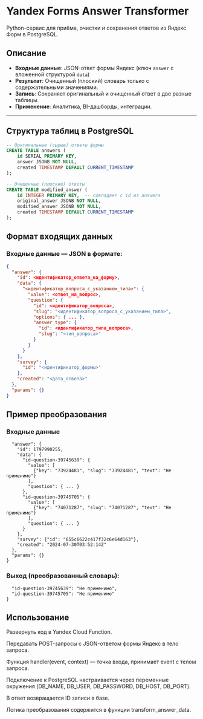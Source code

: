 # Yandex Forms Answer Transformer

Python-сервис для приёма, очистки и сохранения ответов из Яндекс Форм в PostgreSQL.

## Описание

- **Входные данные**: JSON-ответ формы Яндекс (ключ `answer` с вложенной структурой `data`)
- **Результат**: Очищенный (плоский) словарь только с содержательными значениями.  
- **Запись**: Сохраняет оригинальный и очищенный ответ в две разные таблицы.
- **Применение**: Аналитика, BI-дашборды, интеграции.

---

## Структура таблиц в PostgreSQL

```sql
-- Оригинальные (сырые) ответы формы
CREATE TABLE answers (
    id SERIAL PRIMARY KEY,
    answer JSONB NOT NULL,
    created TIMESTAMP DEFAULT CURRENT_TIMESTAMP
);

-- Очищенные (плоские) ответы
CREATE TABLE modified_answer (
    id INTEGER PRIMARY KEY,  -- совпадает с id из answers
    original_answer JSONB NOT NULL,
    modified_answer JSONB NOT NULL,
    created TIMESTAMP DEFAULT CURRENT_TIMESTAMP
);
```

## Формат входящих данных

### Входные данные — JSON в формате:

```json
{
  "answer": {
    "id": <идентификатор_ответа_на_форму>,
    "data": {
      "<идентификатор_вопроса_с_указанием_типа>": {
        "value": <ответ_на_вопрос>,
        "question": {
          "id": <идентификатор_вопроса>,
          "slug": "<идентификатор_вопроса_с_указанием_типа>",
          "options": { ... },
          "answer_type": {
            "id": <идентификатор_типа_вопроса>,
            "slug": "<тип_вопроса>"
          }
        }
      }
    },
    "survey": {
      "id": "<идентификатор_формы>"
    },
    "created": "<дата_ответа>"
  },
  "params": {}
}
```
## Пример преобразования
### Входные данные
```{
  "answer": {
    "id": 1797990255,
    "data": {
      "id-question-39745639": {
        "value": [
          {"key": "73924481", "slug": "73924481", "text": "Не применимо"}
        ],
        "question": { ... }
      },
      "id-question-39745705": {
        "value": [
          {"key": "74071287", "slug": "74071287", "text": "Не применимо"}
        ],
        "question": { ... }
      }
    },
    "survey": {"id": "655c6622c417f32c6e64d163"},
    "created": "2024-07-30T03:52:14Z"
  },
  "params": {}
}
```

### Выход (преобразованный словарь):
```{
  "id-question-39745639": "Не применимо",
  "id-question-39745705": "Не применимо"
}
```
## Использование
Развернуть код в Yandex Cloud Function.

Передавать POST-запросы с JSON-ответом формы Яндекс в тело запроса.

Функция handler(event, context) — точка входа, принимает event с телом запроса.

Подключение к PostgreSQL настраивается через переменные окружения (DB_NAME, DB_USER, DB_PASSWORD, DB_HOST, DB_PORT).

В ответ возвращается ID записи в базе.

Логика преобразования содержится в функции transform_answer_data.



